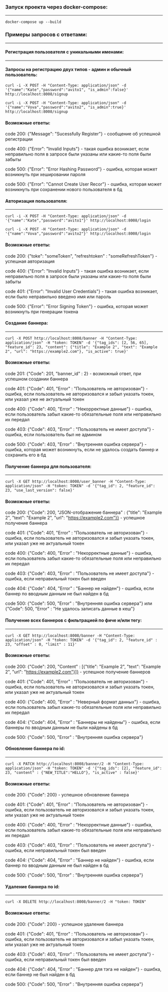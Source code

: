 ### **Запуск проекта через docker-compose:**
-------------------------- 

`docker-compose up --build`

### **Примеры запросов с ответами:**
-------------------------- 

#### **Регистрация пользователя с уникальными именами:**
-------------------------- 
#### Запросы на регистрацию двух типов - админ и обычный пользователь:

`curl -i -X POST -H "Content-Type: application/json" -d '{"name":"Kate","password":"avito1", "is_admin":false}' http://localhost:8008/signup`

`curl -i -X POST -H "Content-Type: application/json" -d '{"name":"Vova","password":"avito2", "is_admin":true}' http://localhost:8008/signup`
  
#### Возможные ответы:

code 200: {"Message": "Sucessfully Register"} - сообщение об успешной регистрации 

code 400: {"Error": "Invalid Inputs"} - такая ошибка возникает, если неправильно поля в запросе были указаны или какие-то поля были забыты

code 500: {"Error": "Error Hashing Password"} - ошибка, которая может возникнуть при хешировании пароля

code 500: {"Error": "Cannot Create User Recor"} - ошибка, которая может возникнуть при сохранении нового пользователя в бд

#### **Авторизация пользователя:**
-------------------------- 
`curl -i -X POST -H "Content-Type: application/json" -d '{"name":"Kate","password":"avito1"}' http://localhost:8008/login`

`curl -i -X POST -H "Content-Type: application/json" -d '{"name":"Vova","password":"avito2"}' http://localhost:8008/login`

#### Возможные ответы:

code 200: {"toke": "someToken", "refreshtoken" : "someRefreshToken"} - успешная авторизация

code 400: {"Error": "Invalid Inputs"} - такая ошибка возникает, если неправильно поля в запросе были указаны или какие-то поля были забыты

code 401: {"Error": "Invalid User Credentials"} - такая ошибка возникает, если было неправильно введено имя или пароль

code 500: {"Error": "Error Signing Token"} - ошибка, которая может возникнуть при генерации токена

#### **Создание баннера:**
-------------------------- 

`curl -X POST http://localhost:8008/banner -H "Content-Type: application/json" -H "token: TOKEN" -d '{"tag_ids": [2, 56, 65], "feature_id": 23, "content": {"title": "Example 2", "text": "Example 2", "url": "https://example2.com"}, "is_active": true}'`

#### Возможные ответы:

code 201: {"Code": 201, "banner_id" : 2} - возможный ответ, при успешном создании баннера

code 401: {"Code": 401, "Error" : "Пользователь не авторизован"} - ошибка, если пользователь не авторизовался и забыл указать токен, или указал уже не актуальный токен

code 400: {"Code": 400, "Error" : "Некорректные данные"} - ошибка, если пользователь забыл какие-то обязательные поля или неправильно их передал

code 403: {"Code": 403, "Error" : "Пользователь не имеет доступа"} - ошибка, если пользователь был не админом

code 500: {"Code": 403, "Error" : "Внутренняя ошибка сервера"} - ошибка, которая может возникнуть, если не удалось создать баннер и сохранить его в бд

#### **Получение баннера для пользователя:**
-------------------------- 

`curl -X GET http://localhost:8008/user_banner -H "Content-Type: application/json" -H "token: TOKEN" -d '{"tag_id": 2, "feature_id": 23, "use_last_version": false}'`

#### Возможные ответы:

code 200: {"Code": 200, "JSON-отображение баннера" : {"title": "Example 2", "text": "Example 2", "url": "https://example2.com"}} - успешное получение баннера

code 401: {"Code": 401, "Error" : "Пользователь не авторизован"} - ошибка, если пользователь не авторизовался и забыл указать токен, или указал уже не актуальный токен

code 400: {"Code": 400, "Error" : "Некорректные данные"} - ошибка, если пользователь забыл какие-то обязательные поля или неправильно их передал

code 403: {"Code": 403, "Error" : "Пользователь не имеет доступа"} - ошибка, если неправильный токен был введен

code 404: {"Code": 404, "Error" : "Баннер не найден"} - ошибка, если баннер по вводным данным не был найден в бд

code 500: {"Code": 500, "Error" : "Внутренняя ошибка сервера"} или  {"Code": 500, "Error" : "Не удалось записать данные в кеш"}

#### **Получение всех баннеров с фильтрацией по фиче и/или тегу:**
-------------------------- 

`curl -X GET http://localhost:8008/banner -H "Content-Type: application/json" -H "token: TOKEN" -d '{"tag_id": 2, "feature_id" : 23, "offset" : 0, "limit" : 11}'`

#### Возможные ответы:

code 200: {"Code": 200, "Content" : [{"title": "Example 2", "text": "Example 2", "url": "https://example2.com"}]} - успешное получение баннеров

code 401: {"Code": 401, "Error" : "Пользователь не авторизован"} - ошибка, если пользователь не авторизовался и забыл указать токен, или указал уже не актуальный токен

code 400: {"Code": 400, "Error" : "Неверный формат данных"} - ошибка, если пользователь забыл какие-то обязательные поля или неправильно их передал

code 404: {"Code": 404, "Error" : "Баннеры не найдены"} - ошибка, если баннеры по вводным данным не были найдены в бд

code 500: {"Code": 500, "Error" : "Внутренняя ошибка сервера"}

#### **Обновление баннера по id:**
-------------------------- 

`curl -X PATCH http://localhost:8008/banner/2 -H "Content-Type: application/json" -H "token: TOKEN" -d '{"tag_ids": [2], "feature_id": 23, "content" : {"NEW_TITLE":"HELLO"}, "is_active" : false}'`

#### Возможные ответы:

code 200: {"Code": 200} - успешное обновление баннера

code 401: {"Code": 401, "Error" : "Пользователь не авторизован"} - ошибка, если пользователь не авторизовался и забыл указать токен, или указал уже не актуальный токен

code 400: {"Code": 400, "Error" : "Некорректные данные"} - ошибка, если пользователь забыл какие-то обязательные поля или неправильно их передал

code 403: {"Code": 403, "Error" : "Пользователь не имеет доступа"} - ошибка, если неправильный токен был введен

code 404: {"Code": 404, "Error" : "Баннер не найден"} - ошибка, если баннер по вводным данным не был найден в бд

code 500: {"Code": 500, "Error" : "Внутренняя ошибка сервера"}

#### **Удаление баннера по id:**
-------------------------- 
`curl -X DELETE http://localhost:8008/banner/2 -H "token: TOKEN"`

#### Возможные ответы:

code 200: {"Code": 200} - успешное удаление баннера

code 401: {"Code": 401, "Error" : "Пользователь не авторизован"} - ошибка, если пользователь не авторизовался и забыл указать токен, или указал уже не актуальный токен

code 403: {"Code": 403, "Error" : "Пользователь не имеет доступа"} - ошибка, если неправильный токен был введен

code 404: {"Code": 404, "Error" : "Баннер для тэга не найден"} - ошибка, если баннер не был найден в бд

code 500: {"Code": 500, "Error" : "Внутренняя ошибка сервера"}
